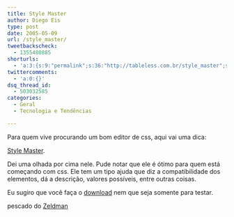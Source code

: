 ```yaml
---
title: Style Master
author: Diego Eis
type: post
date: 2005-05-09
url: /style_master/
tweetbackscheck:
  - 1355480885
shorturls:
  - 'a:3:{s:9:"permalink";s:36:"http://tableless.com.br/style_master";s:7:"tinyurl";s:26:"http://tinyurl.com/3vmzv4w";s:4:"isgd";s:19:"http://is.gd/0wbExf";}'
twittercomments:
  - 'a:0:{}'
dsq_thread_id:
  - 503032585
categories:
  - Geral
  - Tecnologia e Tendências

---
```

Para quem vive procurando um bom editor de css, aqui vai uma dica:
              
[Style Master][1].
              
Dei uma olhada por cima nele. Pude notar que ele é ótimo para quem está começando com css. Ele tem um tipo ajuda que diz a compatibilidade dos elementos, dá a descrição, valores possíveis, entre outras coisas.
              
Eu sugiro que você faça o [download][2] nem que seja somente para testar.
              
pescado do [Zeldman][3]

 [1]: http://www.westciv.com/style_master/index.html
 [2]: http://www.westciv.com/style_master/download/index.html
 [3]: http://www.zeldman.com/